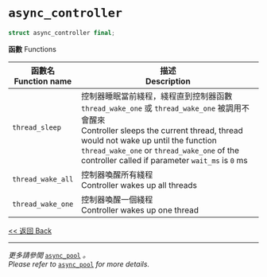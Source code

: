 # `async_controller`

```c++
struct async_controller final;
```

**函數** Functions

函數名<br>Function name|描述<br>Description
-|-
`thread_sleep`|控制器睡眠當前綫程，綫程直到控制器函數 `thread_wake_one` 或 `thread_wake_one` 被調用不會醒來<br>Controller sleeps the current thread, thread would not wake up until the function `thread_wake_one` or `thread_wake_one` of the controller called if parameter `wait_ms` is `0` ms
`thread_wake_all`|控制器喚醒所有綫程<br>Controller wakes up all threads
`thread_wake_one`|控制器喚醒一個綫程<br>Controller wakes up one thread

[<< 返回 Back](cover.md)

---

*更多請參閲* [`async_pool`](async_pool/cover.md) *。*\
*Please refer to* [`async_pool`](async_pool/cover.md) *for more details.*

